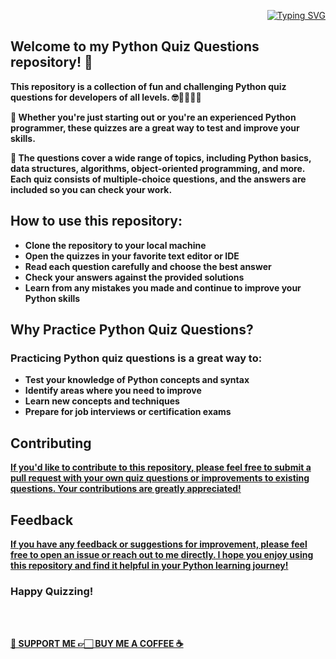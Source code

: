 <p align="right">
<a href="https://github.com/creativepuru">
<img src="https://readme-typing-svg.demolab.com?font=Calibri&size=24&duration=500&pause=100&multiline=true&width=500&height=100&lines=PYTHON;QUIZ;QUESTIONS" alt="Typing SVG" />
</a>
</p>

## Welcome to my Python Quiz Questions repository! 👋 
<b>
This repository is a collection of fun and challenging Python quiz questions for developers of all levels. 🤓👨‍🎓👩‍🎓

🌟 Whether you're just starting out or you're an experienced Python programmer, these quizzes are a great way to test and improve your skills.

🌟 The questions cover a wide range of topics, including Python basics, data structures, algorithms, object-oriented programming, and more. Each quiz consists of multiple-choice questions, and the answers are included so you can check your work.

</b>

## How to use this repository:

<b>

* Clone the repository to your local machine
* Open the quizzes in your favorite text editor or IDE
* Read each question carefully and choose the best answer
* Check your answers against the provided solutions
* Learn from any mistakes you made and continue to improve your Python skills

</b>

## Why Practice Python Quiz Questions?

### Practicing Python quiz questions is a great way to:

<b>

* Test your knowledge of Python concepts and syntax
* Identify areas where you need to improve
* Learn new concepts and techniques
* Prepare for job interviews or certification exams

</b>

## Contributing
<b>
<a href="https://https://github.com/creativepuru/Python.Quiz.Questions/">
If you'd like to contribute to this repository, please feel free to submit a pull request with your own quiz questions or improvements to existing questions. Your contributions are greatly appreciated!
</a></b>

## Feedback

<b> <a href="https://github.com/creativepuru/Python.Quiz.Questions/issues">
If you have any feedback or suggestions for improvement, please feel free to open an issue or reach out to me directly. I hope you enjoy using this repository and find it helpful in your Python learning journey!
</a> </b>

### Happy Quizzing!
<br> </br>

<b> <a href="https://www.buymeacoffee.com/creativepuru">🤝 SUPPORT ME 👉🏻 BUY ME A COFFEE ☕</a> </b>